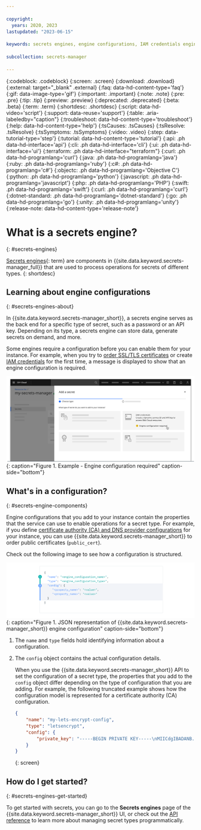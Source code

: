 ```yaml
---

copyright:
  years: 2020, 2023
lastupdated: "2023-06-15"

keywords: secrets engines, engine configurations, IAM credentials engine, public certificates engine

subcollection: secrets-manager

---
```


{:codeblock: .codeblock}
{:screen: .screen}
{:download: .download}
{:external: target="_blank" .external}
{:faq: data-hd-content-type='faq'}
{:gif: data-image-type='gif'}
{:important: .important}
{:note: .note}
{:pre: .pre}
{:tip: .tip}
{:preview: .preview}
{:deprecated: .deprecated}
{:beta: .beta}
{:term: .term}
{:shortdesc: .shortdesc}
{:script: data-hd-video='script'}
{:support: data-reuse='support'}
{:table: .aria-labeledby="caption"}
{:troubleshoot: data-hd-content-type='troubleshoot'}
{:help: data-hd-content-type='help'}
{:tsCauses: .tsCauses}
{:tsResolve: .tsResolve}
{:tsSymptoms: .tsSymptoms}
{:video: .video}
{:step: data-tutorial-type='step'}
{:tutorial: data-hd-content-type='tutorial'}
{:api: .ph data-hd-interface='api'}
{:cli: .ph data-hd-interface='cli'}
{:ui: .ph data-hd-interface='ui'}
{:terraform: .ph data-hd-interface="terraform"}
{:curl: .ph data-hd-programlang='curl'}
{:java: .ph data-hd-programlang='java'}
{:ruby: .ph data-hd-programlang='ruby'}
{:c#: .ph data-hd-programlang='c#'}
{:objectc: .ph data-hd-programlang='Objective C'}
{:python: .ph data-hd-programlang='python'}
{:javascript: .ph data-hd-programlang='javascript'}
{:php: .ph data-hd-programlang='PHP'}
{:swift: .ph data-hd-programlang='swift'}
{:curl: .ph data-hd-programlang='curl'}
{:dotnet-standard: .ph data-hd-programlang='dotnet-standard'}
{:go: .ph data-hd-programlang='go'}
{:unity: .ph data-hd-programlang='unity'}
{:release-note: data-hd-content-type='release-note'}

# What is a secrets engine?
{: #secrets-engines}

[Secrets engines](#x9968967){: term} are components in {{site.data.keyword.secrets-manager_full}} that are used to process operations for secrets of different types.
{: shortdesc}

## Learning about engine configurations
{: #secrets-engines-about}

In {{site.data.keyword.secrets-manager_short}}, a secrets engine serves as the back end for a specific type of secret, such as a password or an API key. Depending on its type, a secrets engine can store data, generate secrets on demand, and more.

Some engines require a configuration before you can enable them for your instance. For example, when you try to [order SSL/TLS certificates](/docs/secrets-manager?topic=secrets-manager-public-certificates) or create [IAM credentials](/docs/secrets-manager?topic=secrets-manager-iam-credentials) for the first time, a message is displayed to show that an engine configuration is required.

![The image shows the secrets selection screen in the Secrets Manager UI.](images/engine-required.svg){: caption="Figure 1. Example - Engine configuration required" caption-side="bottom"}

## What's in a configuration?
{: #secrets-engine-components}

Engine configurations that you add to your instance contain the properties that the service can use to enable operations for a secret type. For example, if you define [certificate authority (CA) and DNS provider configurations](/docs/secrets-manager?topic=secrets-manager-add-certificate-authority) for your instance, you can use {{site.data.keyword.secrets-manager_short}} to order public certificates (`public_cert`). 

Check out the following image to see how a configuration is structured.

![This image shows the components of a secrets engine configuration. The information in the image is detailed in the surrounding content.](/images/example-config.svg){: caption="Figure 1. JSON representation of {{site.data.keyword.secrets-manager_short}} engine configuration" caption-side="bottom"}


1. The `name` and `type` fields hold identifying information about a configuration.

2. The `config` object contains the actual configuration details.

    When you use the {{site.data.keyword.secrets-manager_short}} API to set the configuration of a secret type, the properties that you add to the `config` object differ depending on the type of configuration that you are adding. For example, the following truncated example shows how the configuration model is represented for a certificate authority (CA) configuration.

    ```json
    {
        "name": "my-lets-encrypt-config",
        "type": "letsencrypt",
        "config": {
            "private_key": "-----BEGIN PRIVATE KEY-----\nMIICdgIBADANB...(redacted)"
        }
    }
    ```
    {: screen}

## How do I get started?
{: #secrets-engines-get-started}

To get started with secrets, you can go to the **Secrets engines** page of the {{site.data.keyword.secrets-manager_short}} UI, or check out the [API reference](/apidocs/secrets-manager/secrets-manager-v2) to learn more about managing secret types programmatically.
